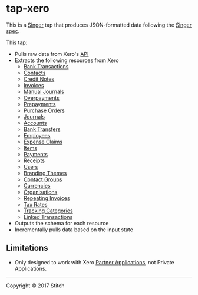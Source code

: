 # tap-xero

This is a [Singer](https://singer.io) tap that produces JSON-formatted data
following the [Singer
spec](https://github.com/singer-io/getting-started/blob/master/SPEC.md).

This tap:

- Pulls raw data from Xero's [API](https://developer.xero.com/documentation/)
- Extracts the following resources from Xero
  - [Bank Transactions](https://developer.xero.com/documentation/api/banktransactions)
  - [Contacts](https://developer.xero.com/documentation/api/contacts)
  - [Credit Notes](https://developer.xero.com/documentation/api/credit-notes)
  - [Invoices](https://developer.xero.com/documentation/api/invoices)
  - [Manual Journals](https://developer.xero.com/documentation/api/manual-journals)
  - [Overpayments](https://developer.xero.com/documentation/api/overpayments)
  - [Prepayments](https://developer.xero.com/documentation/api/prepayments)
  - [Purchase Orders](https://developer.xero.com/documentation/api/purchase-orders)
  - [Journals](https://developer.xero.com/documentation/api/journals)
  - [Accounts](https://developer.xero.com/documentation/api/accounts)
  - [Bank Transfers](https://developer.xero.com/documentation/api/bank-transfers)
  - [Employees](https://developer.xero.com/documentation/api/employees)
  - [Expense Claims](https://developer.xero.com/documentation/api/expense-claims)
  - [Items](https://developer.xero.com/documentation/api/items)
  - [Payments](https://developer.xero.com/documentation/api/payments)
  - [Receipts](https://developer.xero.com/documentation/api/receipts)
  - [Users](https://developer.xero.com/documentation/api/users)
  - [Branding Themes](https://developer.xero.com/documentation/api/branding-themes)
  - [Contact Groups](https://developer.xero.com/documentation/api/contactgroups)
  - [Currencies](https://developer.xero.com/documentation/api/currencies)
  - [Organisations](https://developer.xero.com/documentation/api/organisation)
  - [Repeating Invoices](https://developer.xero.com/documentation/api/repeating-invoices)
  - [Tax Rates](https://developer.xero.com/documentation/api/tax-rates)
  - [Tracking Categories](https://developer.xero.com/documentation/api/tracking-categories)
  - [Linked Transactions](https://developer.xero.com/documentation/api/linked-transactions)
- Outputs the schema for each resource
- Incrementally pulls data based on the input state

## Limitations

 - Only designed to work with Xero [Partner Applications](https://developer.xero.com/documentation/auth-and-limits/partner-applications), not Private Applications.

---

Copyright &copy; 2017 Stitch
